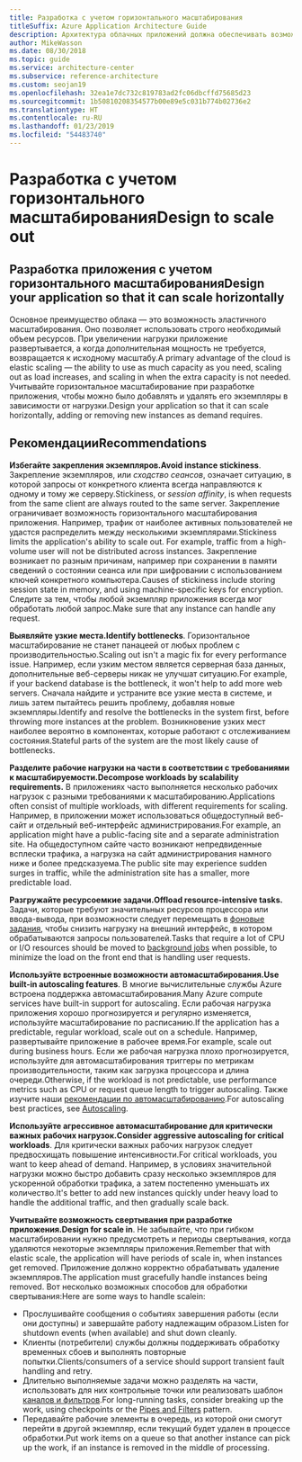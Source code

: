 ```yaml
---
title: Разработка с учетом горизонтального масштабирования
titleSuffix: Azure Application Architecture Guide
description: Архитектура облачных приложений должна обеспечивать возможность горизонтального масштабирования.
author: MikeWasson
ms.date: 08/30/2018
ms.topic: guide
ms.service: architecture-center
ms.subservice: reference-architecture
ms.custom: seojan19
ms.openlocfilehash: 32ea1e7dc732c819783ad2fc06dbcffd75685d23
ms.sourcegitcommit: 1b50810208354577b00e89e5c031b774b02736e2
ms.translationtype: HT
ms.contentlocale: ru-RU
ms.lasthandoff: 01/23/2019
ms.locfileid: "54483740"
---
```

# <a name="design-to-scale-out"></a><span data-ttu-id="e45e0-103">Разработка с учетом горизонтального масштабирования</span><span class="sxs-lookup"><span data-stu-id="e45e0-103">Design to scale out</span></span>

## <a name="design-your-application-so-that-it-can-scale-horizontally"></a><span data-ttu-id="e45e0-104">Разработка приложения с учетом горизонтального масштабирования</span><span class="sxs-lookup"><span data-stu-id="e45e0-104">Design your application so that it can scale horizontally</span></span>

<span data-ttu-id="e45e0-105">Основное преимущество облака &mdash; это возможность эластичного масштабирования. Оно позволяет использовать строго необходимый объем ресурсов. При увеличении нагрузки приложение развертывается, а когда дополнительная мощность не требуется, возвращается к исходному масштабу.</span><span class="sxs-lookup"><span data-stu-id="e45e0-105">A primary advantage of the cloud is elastic scaling &mdash; the ability to use as much capacity as you need, scaling out as load increases, and scaling in when the extra capacity is not needed.</span></span> <span data-ttu-id="e45e0-106">Учитывайте горизонтальное масштабирование при разработке приложения, чтобы можно было добавлять и удалять его экземпляры в зависимости от нагрузки.</span><span class="sxs-lookup"><span data-stu-id="e45e0-106">Design your application so that it can scale horizontally, adding or removing new instances as demand requires.</span></span>

## <a name="recommendations"></a><span data-ttu-id="e45e0-107">Рекомендации</span><span class="sxs-lookup"><span data-stu-id="e45e0-107">Recommendations</span></span>

<span data-ttu-id="e45e0-108">**Избегайте закрепления экземпляров.**</span><span class="sxs-lookup"><span data-stu-id="e45e0-108">**Avoid instance stickiness**.</span></span> <span data-ttu-id="e45e0-109">Закрепление экземпляров, или *сходство сеансов*, означает ситуацию, в которой запросы от конкретного клиента всегда направляются к одному и тому же серверу.</span><span class="sxs-lookup"><span data-stu-id="e45e0-109">Stickiness, or *session affinity*, is when requests from the same client are always routed to the same server.</span></span> <span data-ttu-id="e45e0-110">Закрепление ограничивает возможность горизонтального масштабирования приложения. Например, трафик от наиболее активных пользователей не удастся распределить между несколькими экземплярами.</span><span class="sxs-lookup"><span data-stu-id="e45e0-110">Stickiness limits the application's ability to scale out. For example, traffic from a high-volume user will not be distributed across instances.</span></span> <span data-ttu-id="e45e0-111">Закрепление возникает по разным причинам, например при сохранении в памяти сведений о состоянии сеанса или при шифровании с использованием ключей конкретного компьютера.</span><span class="sxs-lookup"><span data-stu-id="e45e0-111">Causes of stickiness include storing session state in memory, and using machine-specific keys for encryption.</span></span> <span data-ttu-id="e45e0-112">Следите за тем, чтобы любой экземпляр приложения всегда мог обработать любой запрос.</span><span class="sxs-lookup"><span data-stu-id="e45e0-112">Make sure that any instance can handle any request.</span></span>

<span data-ttu-id="e45e0-113">**Выявляйте узкие места.**</span><span class="sxs-lookup"><span data-stu-id="e45e0-113">**Identify bottlenecks**.</span></span> <span data-ttu-id="e45e0-114">Горизонтальное масштабирование не станет панацеей от любых проблем с производительностью.</span><span class="sxs-lookup"><span data-stu-id="e45e0-114">Scaling out isn't a magic fix for every performance issue.</span></span> <span data-ttu-id="e45e0-115">Например, если узким местом является серверная база данных, дополнительные веб-серверы никак не улучшат ситуацию.</span><span class="sxs-lookup"><span data-stu-id="e45e0-115">For example, if your backend database is the bottleneck, it won't help to add more web servers.</span></span> <span data-ttu-id="e45e0-116">Сначала найдите и устраните все узкие места в системе, и лишь затем пытайтесь решить проблему, добавляя новые экземпляры.</span><span class="sxs-lookup"><span data-stu-id="e45e0-116">Identify and resolve the bottlenecks in the system first, before throwing more instances at the problem.</span></span> <span data-ttu-id="e45e0-117">Возникновение узких мест наиболее вероятно в компонентах, которые работают с отслеживанием состояния.</span><span class="sxs-lookup"><span data-stu-id="e45e0-117">Stateful parts of the system are the most likely cause of bottlenecks.</span></span>

<span data-ttu-id="e45e0-118">**Разделите рабочие нагрузки на части в соответствии с требованиями к масштабируемости.**</span><span class="sxs-lookup"><span data-stu-id="e45e0-118">**Decompose workloads by scalability requirements.**</span></span>  <span data-ttu-id="e45e0-119">В приложениях часто выполняется несколько рабочих нагрузок с разными требованиями к масштабированию.</span><span class="sxs-lookup"><span data-stu-id="e45e0-119">Applications often consist of multiple workloads, with different requirements for scaling.</span></span> <span data-ttu-id="e45e0-120">Например, в приложении может использоваться общедоступный веб-сайт и отдельный веб-интерфейс администрирования.</span><span class="sxs-lookup"><span data-stu-id="e45e0-120">For example, an application might have a public-facing site and a separate administration site.</span></span> <span data-ttu-id="e45e0-121">На общедоступном сайте часто возникают непредвиденные всплески трафика, а нагрузка на сайт администрирования намного ниже и более предсказуема.</span><span class="sxs-lookup"><span data-stu-id="e45e0-121">The public site may experience sudden surges in traffic, while the administration site has a smaller, more predictable load.</span></span>

<span data-ttu-id="e45e0-122">**Разгружайте ресурсоемкие задачи.**</span><span class="sxs-lookup"><span data-stu-id="e45e0-122">**Offload resource-intensive tasks.**</span></span> <span data-ttu-id="e45e0-123">Задачи, которые требуют значительных ресурсов процессора или ввода-вывода, при возможности следует перемещать в [фоновые задания][background-jobs], чтобы снизить нагрузку на внешний интерфейс, в котором обрабатываются запросы пользователей.</span><span class="sxs-lookup"><span data-stu-id="e45e0-123">Tasks that require a lot of CPU or I/O resources should be moved to [background jobs][background-jobs] when possible, to minimize the load on the front end that is handling user requests.</span></span>

<span data-ttu-id="e45e0-124">**Используйте встроенные возможности автомасштабирования.**</span><span class="sxs-lookup"><span data-stu-id="e45e0-124">**Use built-in autoscaling features**.</span></span> <span data-ttu-id="e45e0-125">В многие вычислительные службы Azure встроена поддержка автомасштабирования.</span><span class="sxs-lookup"><span data-stu-id="e45e0-125">Many Azure compute services have built-in support for autoscaling.</span></span> <span data-ttu-id="e45e0-126">Если рабочая нагрузка приложения хорошо прогнозируется и регулярно изменяется, используйте масштабирование по расписанию.</span><span class="sxs-lookup"><span data-stu-id="e45e0-126">If the application has a predictable, regular workload, scale out on a schedule.</span></span> <span data-ttu-id="e45e0-127">Например, развертывайте приложение в рабочее время.</span><span class="sxs-lookup"><span data-stu-id="e45e0-127">For example, scale out during business hours.</span></span> <span data-ttu-id="e45e0-128">Если же рабочая нагрузка плохо прогнозируется, используйте для автомасштабирования триггеры по метрикам производительности, таким как загрузка процессора и длина очереди.</span><span class="sxs-lookup"><span data-stu-id="e45e0-128">Otherwise, if the workload is not predictable, use performance metrics such as CPU or request queue length to trigger autoscaling.</span></span> <span data-ttu-id="e45e0-129">Также изучите наши [рекомендации по автомасштабированию][autoscaling].</span><span class="sxs-lookup"><span data-stu-id="e45e0-129">For autoscaling best practices, see [Autoscaling][autoscaling].</span></span>

<span data-ttu-id="e45e0-130">**Используйте агрессивное автомасштабирование для критически важных рабочих нагрузок.**</span><span class="sxs-lookup"><span data-stu-id="e45e0-130">**Consider aggressive autoscaling for critical workloads**.</span></span> <span data-ttu-id="e45e0-131">Для критически важных рабочих нагрузок следует предвосхищать повышение интенсивности.</span><span class="sxs-lookup"><span data-stu-id="e45e0-131">For critical workloads, you want to keep ahead of demand.</span></span> <span data-ttu-id="e45e0-132">Например, в условиях значительной нагрузки можно быстро добавить сразу несколько экземпляров для ускоренной обработки трафика, а затем постепенно уменьшать их количество.</span><span class="sxs-lookup"><span data-stu-id="e45e0-132">It's better to add new instances quickly under heavy load to handle the additional traffic, and then gradually scale back.</span></span>

<span data-ttu-id="e45e0-133">**Учитывайте возможность свертывания при разработке приложения.**</span><span class="sxs-lookup"><span data-stu-id="e45e0-133">**Design for scale in**.</span></span>  <span data-ttu-id="e45e0-134">Не забывайте, что при гибком масштабировании нужно предусмотреть и периоды свертывания, когда удаляются некоторые экземпляры приложения.</span><span class="sxs-lookup"><span data-stu-id="e45e0-134">Remember that with elastic scale, the application will have periods of scale in, when instances get removed.</span></span> <span data-ttu-id="e45e0-135">Приложение должно корректно обрабатывать удаление экземпляров.</span><span class="sxs-lookup"><span data-stu-id="e45e0-135">The application must gracefully handle instances being removed.</span></span> <span data-ttu-id="e45e0-136">Вот несколько возможных способов для обработки свертывания:</span><span class="sxs-lookup"><span data-stu-id="e45e0-136">Here are some ways to handle scalein:</span></span>

- <span data-ttu-id="e45e0-137">Прослушивайте сообщения о событиях завершения работы (если они доступны) и завершайте работу надлежащим образом.</span><span class="sxs-lookup"><span data-stu-id="e45e0-137">Listen for shutdown events (when available) and shut down cleanly.</span></span>
- <span data-ttu-id="e45e0-138">Клиенты (потребители) службы должны поддерживать обработку временных сбоев и выполнять повторные попытки.</span><span class="sxs-lookup"><span data-stu-id="e45e0-138">Clients/consumers of a service should support transient fault handling and retry.</span></span>
- <span data-ttu-id="e45e0-139">Длительно выполняемые задачи можно разделять на части, использовать для них контрольные точки или реализовать шаблон [каналов и фильтров][pipes-filters-pattern].</span><span class="sxs-lookup"><span data-stu-id="e45e0-139">For long-running tasks, consider breaking up the work, using checkpoints or the [Pipes and Filters][pipes-filters-pattern] pattern.</span></span>
- <span data-ttu-id="e45e0-140">Передавайте рабочие элементы в очередь, из которой они смогут перейти в другой экземпляр, если текущий будет удален в процессе обработки.</span><span class="sxs-lookup"><span data-stu-id="e45e0-140">Put work items on a queue so that another instance can pick up the work, if an instance is removed in the middle of processing.</span></span>

<!-- links -->

[autoscaling]: ../../best-practices/auto-scaling.md
[background-jobs]: ../../best-practices/background-jobs.md
[pipes-filters-pattern]: ../../patterns/pipes-and-filters.md
